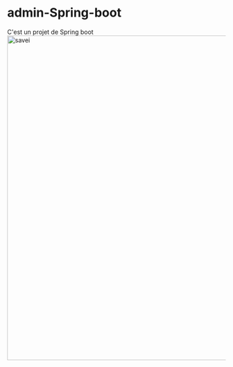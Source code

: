# admin-Spring-boot

C'est un projet de Spring boot
<img width="750" alt="savei" src="https://user-images.githubusercontent.com/123521450/219990779-2cb761b0-8e92-4567-9edf-37f24008a3d3.PNG">
